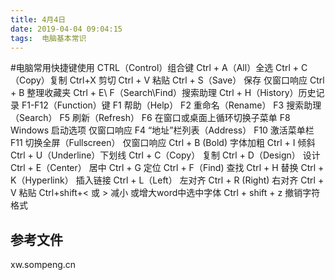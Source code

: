 ```yaml
---
title: 4月4日
date: 2019-04-04 09:04:15
tags:  电脑基本常识
---
```


#电脑常用快捷键使用
CTRL（Control）组合键
Ctrl + A（All）全选
Ctrl + C（Copy）复制
Ctrl+X 剪切
Ctrl + V 粘贴
Ctrl + S（Save） 保存
仅窗口响应
Ctrl + B 整理收藏夹
Ctrl + E\ F（Search\Find）搜索助理
Ctrl + H（History）历史记录
F1-F12（Function）键
F1 帮助（Help）
F2 重命名（Rename）
F3 搜索助理（Search）
F5 刷新（Refresh）
F6 在窗口或桌面上循环切换子菜单
F8 Windows 启动选项
仅窗口响应
F4 “地址”栏列表（Address）
F10 激活菜单栏
F11 切换全屏（Fullscreen）
仅窗口响应
Ctrl + B (Bold) 字体加粗
Ctrl + I 倾斜
Ctrl + U（Underline）下划线
Ctrl + C（Copy） 复制
Ctrl + D（Design） 设计
Ctrl + E（Center） 居中
Ctrl + G 定位
Ctrl + F（Find) 查找
Ctrl + H 替换
Ctrl + K（Hyperlink） 插入链接
Ctrl + L（Left） 左对齐
Ctrl + R (Right) 右对齐
Ctrl + V 粘贴
Ctrl+shift+< 或 > 减小 或增大word中选中字体
Ctrl + shift + z 撤销字符格式
## 参考文件
xw.sompeng.cn

